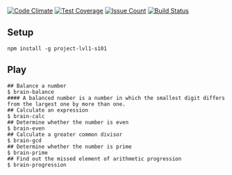 [![Code Climate](https://codeclimate.com/github/codeclimate/codeclimate/badges/gpa.svg)](https://codeclimate.com/github/codeclimate/codeclimate)
[![Test Coverage](https://codeclimate.com/github/codeclimate/codeclimate/badges/coverage.svg)](https://codeclimate.com/github/codeclimate/codeclimate/coverage)
[![Issue Count](https://codeclimate.com/github/codeclimate/codeclimate/badges/issue_count.svg)](https://codeclimate.com/github/codeclimate/codeclimate)
[![Build Status](https://travis-ci.org/inanutshell86/project-lvl1-s101.svg?branch=master)](https://travis-ci.org/inanutshell86/project-lvl1-s101)

## Setup

```
npm install -g project-lvl1-s101
```

## Play

```
## Balance a number
$ brain-balance
#### A balanced number is a number in which the smallest digit differs from the largest one by more than one.
## Calculate an expression
$ brain-calc
## Determine whether the number is even
$ brain-even
## Calculate a greater common divisor
$ brain-gcd
## Determine whether the number is prime
$ brain-prime
## Find out the missed element of arithmetic progression
$ brain-progression
```
